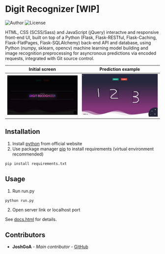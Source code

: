 # Digit Recognizer \[WIP]

![Author](https://img.shields.io/badge/author-JoshGoA-blue) ![License](https://img.shields.io/badge/license-GPL-green)

HTML, CSS (SCSS/Sass) and JavaScript (jQuery) interactve and responsive front-end UI, built on top of a Python (Flask, Flask-RESTful, Flask-Caching, Flask-FlatPages, Flask-SQLAlchemy) back-end API and database, using Python (numpy, sklearn, opencv) machine learning model building and image recognition preprocessing for asyncronous predictions via encoded requests, integrated with Git source control.

Initial screen                                   |  Prediction example
:-----------------------------------------------:|:-------------------------:
![screenshot(1)](screenshots/screenshot(1).png)  |  ![screenshot(1)](screenshots/screenshot(2).png)


## Installation

1. Install [python](https://www.python.org/downloads/) from official website
2. Use package manager [pip](https://pip.pypa.io/en/stable/) to install requirements (virtual environment recommended)
```sh
pip install requirements.txt
```

## Usage

1. Run run.py
```python
python run.py
```
2. Open server link or localhost port

See [docs.html](https://github.com/JoshGoA/Digit-Recognizer/blob/master/src/static/pages/docs.html) for details.

## Contributors

* **JoshGoA** - *Main contributor* - [GitHub](https://github.com/JoshGoA)
